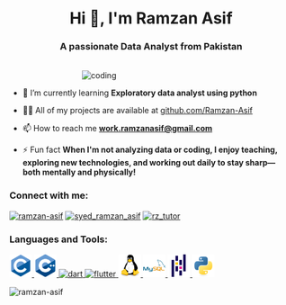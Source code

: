 <h1 align="center">Hi 👋, I'm Ramzan Asif</h1>
<h3 align="center">A passionate Data Analyst from Pakistan</h3><br>
<img align="right" alt="coding" width="375" src="https://miro.medium.com/v2/resize:fit:900/1*YCrp0Z8mAOe2IUV9XmlEDw.gif"><br>

- 🌱 I’m currently learning **Exploratory data analyst using python**

- 👨‍💻 All of my projects are available at [github.com/Ramzan-Asif](github.com/Ramzan-Asif)

- 📫 How to reach me **work.ramzanasif@gmail.com**

- ⚡ Fun fact **When I'm not analyzing data or coding, I enjoy teaching, exploring new technologies, and working out daily to stay sharp—both mentally and physically!**

<h3 align="left">Connect with me:</h3>
<p align="left">
<a href="https://linkedin.com/in/ramzan-asif" target="blank"><img align="center" src="https://raw.githubusercontent.com/rahuldkjain/github-profile-readme-generator/master/src/images/icons/Social/linked-in-alt.svg" alt="ramzan-asif" height="30" width="40" /></a>
<a href="https://instagram.com/syed_ramzan_asif" target="blank"><img align="center" src="https://raw.githubusercontent.com/rahuldkjain/github-profile-readme-generator/master/src/images/icons/Social/instagram.svg" alt="syed_ramzan_asif" height="30" width="40" /></a>
<a href="https://www.youtube.com/c/rz_tutor" target="blank"><img align="center" src="https://raw.githubusercontent.com/rahuldkjain/github-profile-readme-generator/master/src/images/icons/Social/youtube.svg" alt="rz_tutor" height="30" width="40" /></a>
</p>

<h3 align="left">Languages and Tools:</h3>
<p align="left"> <a href="https://www.cprogramming.com/" target="_blank" rel="noreferrer"> <img src="https://raw.githubusercontent.com/devicons/devicon/master/icons/c/c-original.svg" alt="c" width="40" height="40"/> </a> <a href="https://www.w3schools.com/cpp/" target="_blank" rel="noreferrer"> <img src="https://raw.githubusercontent.com/devicons/devicon/master/icons/cplusplus/cplusplus-original.svg" alt="cplusplus" width="40" height="40"/> </a> <a href="https://dart.dev" target="_blank" rel="noreferrer"> <img src="https://www.vectorlogo.zone/logos/dartlang/dartlang-icon.svg" alt="dart" width="40" height="40"/> </a> <a href="https://flutter.dev" target="_blank" rel="noreferrer"> <img src="https://www.vectorlogo.zone/logos/flutterio/flutterio-icon.svg" alt="flutter" width="40" height="40"/> </a> <a href="https://www.linux.org/" target="_blank" rel="noreferrer"> <img src="https://raw.githubusercontent.com/devicons/devicon/master/icons/linux/linux-original.svg" alt="linux" width="40" height="40"/> </a> <a href="https://www.mysql.com/" target="_blank" rel="noreferrer"> <img src="https://raw.githubusercontent.com/devicons/devicon/master/icons/mysql/mysql-original-wordmark.svg" alt="mysql" width="40" height="40"/> </a> <a href="https://pandas.pydata.org/" target="_blank" rel="noreferrer"> <img src="https://raw.githubusercontent.com/devicons/devicon/2ae2a900d2f041da66e950e4d48052658d850630/icons/pandas/pandas-original.svg" alt="pandas" width="40" height="40"/> </a> <a href="https://www.python.org" target="_blank" rel="noreferrer"> <img src="https://raw.githubusercontent.com/devicons/devicon/master/icons/python/python-original.svg" alt="python" width="40" height="40"/> </a> </p>

<p><img align="center" src="https://github-readme-stats.vercel.app/api/top-langs?username=ramzan-asif&show_icons=true&locale=en&layout=compact" alt="ramzan-asif" /></p>
